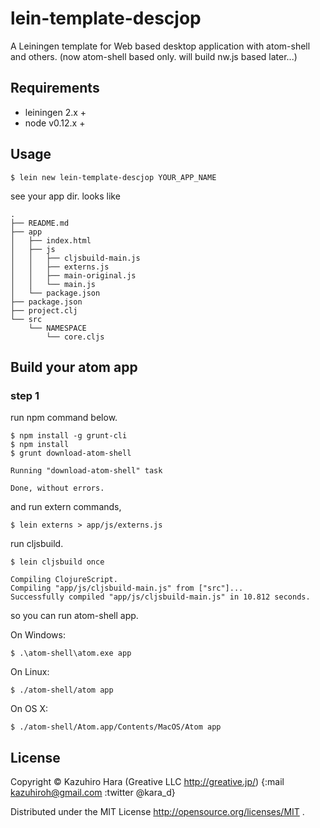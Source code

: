 # lein-template-descjop

A Leiningen template for Web based desktop application with atom-shell and others.
(now atom-shell based only. will build nw.js based later...)

## Requirements

* leiningen 2.x +
* node v0.12.x +

## Usage

```
$ lein new lein-template-descjop YOUR_APP_NAME
```

see your app dir. looks like

```
.
├── README.md
├── app
│   ├── index.html
│   ├── js
│   │   ├── cljsbuild-main.js
│   │   ├── externs.js
│   │   ├── main-original.js
│   │   └── main.js
│   └── package.json
├── package.json
├── project.clj
└── src
    └── NAMESPACE
        └── core.cljs
```

## Build your atom app

### step 1

run npm command below.

```
$ npm install -g grunt-cli
$ npm install
$ grunt download-atom-shell

Running "download-atom-shell" task

Done, without errors.
```

and run extern commands,

```
$ lein externs > app/js/externs.js
```

run cljsbuild.

```
$ lein cljsbuild once

Compiling ClojureScript.
Compiling "app/js/cljsbuild-main.js" from ["src"]...
Successfully compiled "app/js/cljsbuild-main.js" in 10.812 seconds.
```

so you can run atom-shell app.

On Windows:

```
$ .\atom-shell\atom.exe app
```

On Linux:

```
$ ./atom-shell/atom app
```

On OS X:

```
$ ./atom-shell/Atom.app/Contents/MacOS/Atom app
```

## License

Copyright ©  Kazuhiro Hara (Greative LLC http://greative.jp/)
{:mail kazuhiroh@gmail.com
 :twitter @kara_d}

Distributed under the MIT License http://opensource.org/licenses/MIT .
